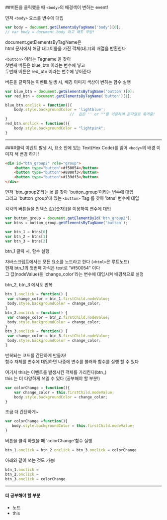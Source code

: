 ##버튼을 클릭했을 때 `<body>`의 배경색이 변하는 event!
  
먼저 `<body>` 요소를 변수에 대입
```javascript
var body = document.getElementsByTagName('body')[0];
// var body = document.body 라고 해도 무방!
```
  
document.getElementsByTagName은  
html 문서에서 해당 태그이름을 가진 객체(태그)의 배열을 반환한다  
  
`<button>` 이라는 Tagname 을 찾아  
첫번째 버튼은 blue_btn 이라는 변수에 넣고  
두번째 버튼은 red_btn 이라는 변수에 넣어준다  
  
버튼을 클릭하는 이벤트 발생 시, 배경 이미지 색상이 변하는 함수 실행
```javascript
var blue_btn = document.getElementsByTagName('button')[0];
var red_btn = document.getElementsByTagName('button')[1];

blue_btn.onclick = function(){
    body.style.backgroundColor = 'lightblue'; 
                             //  값은 '' or ""를 이용하여 문자열로 묶어줌!
}
red_btn.onclick = function(){
    body.style.backgroundColor = "lightpink";
}
```
  
---
  
####클릭 이벤트 발생 시, 요소 안에 있는 Text(Hex Code)를 읽어 `<body>`의 배경 이미지 색 변경 하기 !  

```html
<div id="btn_group2" role="group">
    <button type="button">#f50054</button>
    <button type="button">#8800f3</button>
    <button type="button">#139df3</button>
</div>
```
  
  
먼저 'btn_group2'라는 id 를 찾아 'button_group'이라는 변수에 대입  
그리고 'button_group'에 있는 `<button>` Tag 를 찾아 'btns' 변수에 대입  
  
각각의 버튼들을 인덱스 값([숫자])을 이용하여 변수에 대입
```javascript
var button_group = document.getElementById('btn_group2');
var btns = button_group.getElementsByTagName('button');

var btn_1 = btns[0]
var btn_2 = btns[1]
var btn_3 = btns[2]
```
  
  
btn_1 클릭 시, 함수 실행  
  
자바스크립트에서는 모든 요소를 노드라고 한다 (`<html>`은 루트노드)  
현재 btn_1의 첫번째 자식은 text로 "#f50054" 이다  
그 값(nodeValue)을 'change_color'라는 변수에 대입시켜 배경색으로 설정  
  
btn_2, btn_3 에서도 반복
```javascript
btn_1.onclick = function() {
 var change_color = btn_1.firstChild.nodeValue;
 body.style.backgroundColor = change_color;
}
btn_2.onclick = function() {
 var change_color = btn_2.firstChild.nodeValue;
 body.style.backgroundColor = change_color;
}
btn_3.onclick = function() {
 var change_color = btn_3.firstChild.nodeValue;
 body.style.backgroundColor = change_color;
}
```
  
반복되는 코드를 간단하게 만들자!  
함수 자체를 변수에 대입하면 나중에 변수를 불러와 함수를 실행 할 수 있다  
  
여기서 this는 이벤트를 발생시킨 객체를 가리킨다(btn_)  
this 는 더 다양하게 쓰일 수 있다 (공부해야 할 부분!)   
```javascript
var colorChange = function(){
    var change_color = this.firstChild.nodeValue;
    body.style.backgroundColor = change_color;
}
```
  
조금 더 간단하게~
```javascript
var colorChange =function(){
   body.style.backgroundColor = this.firstChild.nodeValue;
}
```
  
버튼을 클릭 하였을 때 'colorChange'함수 실행 
```javascript
btn_1.onclick = btn_2.onclick = btn_3.onclick = colorChange
```
아래와 같이 쓰는 것도 가능!
```javascript
btn_1.onclick =
btn_2.onclick =
btn_3.onclick = colorChange
```




---
#### 더 공부해야 할 부분
- 노드
- this